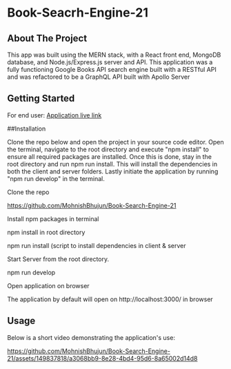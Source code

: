 # Book-Seacrh-Engine-21

## About The Project

This app was built using the MERN stack, with a React front end, MongoDB database, and Node.js/Express.js server and API. This application was a fully functioning Google Books API search engine built with a RESTful API and was refactored to be a GraphQL API built with Apollo Server

## Getting Started

For end user: [Application live link](https://zippy-faloodeh-054fdc.netlify.app/)

##Installation

Clone the repo below and open the project in your source code editor. Open the terminal, navigate to the root directory and execute "npm install" to ensure all required packages are installed. Once this is done, stay in the root directory and run npm run install. This will install the dependencies in both the client and server folders. Lastly initiate the application by running "npm run develop" in the terminal.


Clone the repo

https://github.com/MohnishBhujun/Book-Search-Engine-21 

Install npm packages in terminal

npm install in root directory

npm run install (script to install dependencies in client & server

Start Server from the root directory.

npm run develop

Open application on browser

The application by default will open on http://localhost:3000/ in browser 

## Usage

Below is a short video demonstrating the application's use:

https://github.com/MohnishBhujun/Book-Search-Engine-21/assets/149837818/a3068bb9-8e28-4bd4-95d6-8a65002d14d8

